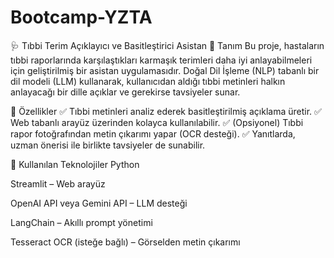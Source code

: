# Bootcamp-YZTA

🩺 Tıbbi Terim Açıklayıcı ve Basitleştirici Asistan
📖 Tanım
Bu proje, hastaların tıbbi raporlarında karşılaştıkları karmaşık terimleri daha iyi anlayabilmeleri için geliştirilmiş bir asistan uygulamasıdır.
Doğal Dil İşleme (NLP) tabanlı bir dil modeli (LLM) kullanarak, kullanıcıdan aldığı tıbbi metinleri halkın anlayacağı bir dille açıklar ve gerekirse tavsiyeler sunar.

🎯 Özellikler
✅ Tıbbi metinleri analiz ederek basitleştirilmiş açıklama üretir.
✅ Web tabanlı arayüz üzerinden kolayca kullanılabilir.
✅ (Opsiyonel) Tıbbi rapor fotoğrafından metin çıkarımı yapar (OCR desteği).
✅ Yanıtlarda, uzman önerisi ile birlikte tavsiyeler de sunabilir.

🚀 Kullanılan Teknolojiler
Python

Streamlit – Web arayüz

OpenAI API veya Gemini API – LLM desteği

LangChain – Akıllı prompt yönetimi

Tesseract OCR (isteğe bağlı) – Görselden metin çıkarımı
